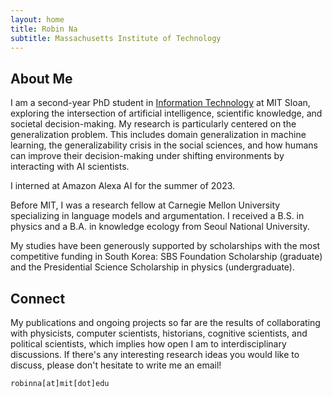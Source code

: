 ```yaml
---
layout: home
title: Robin Na
subtitle: Massachusetts Institute of Technology
---
```


## About Me

I am a second-year PhD student in [Information Technology](https://mitsloan.mit.edu/faculty/academic-groups/information-technology/about-us) at MIT Sloan, exploring the intersection of artificial intelligence, scientific knowledge, and societal decision-making. My research is particularly centered on the generalization problem. This includes domain generalization in machine learning, the generalizability crisis in the social sciences, and how humans can improve their decision-making under shifting environments by interacting with AI scientists.

I interned at Amazon Alexa AI for the summer of 2023.

<!--
In one stream, I explore how to advance research methodologies in social and organizational science through integrative/adaptive experiment and interpretable machine learning. This contributes to the second stream, which is to develop a better understanding of how the omnipresence of algorithmic decision-making influences our knowledge ecosystem. Optimistically, how can algorithms help us expand our knowledge by connecting the dots and revealing rich dimensions of subtleties previously less explored by humans? Pessimistically, how can algorithmic biases perpetuate social stratification or contribute to polarization and suboptimal collective performance? -->

<!---
broadly interested in deploying various computational methods to understand collective human behaviors in IT-driven society. Such methods include network analysis, natural language processing, reinforcement learning, causal inference, and adaptive experiments. My ambitious research goal is to employ IT in a way that contributes to society where diverse ideas and backgrounds are appreciated while preventing polarization and discrimination that can be caused by social media and machine learning algorithms. This explains my current interests in algorithmic fairness and social network.
--->


Before MIT, I was a research fellow at Carnegie Mellon University specializing in language models and argumentation. I received a B.S. in physics and a B.A. in knowledge ecology from Seoul National University.

My studies have been generously supported by scholarships with the most competitive funding in South Korea: SBS Foundation Scholarship (graduate) and the Presidential Science Scholarship in physics (undergraduate).

## Connect

My publications and ongoing projects so far are the results of collaborating with physicists, computer scientists, historians, cognitive scientists, and political scientists, which implies how open I am to interdisciplinary discussions. If there's any interesting research ideas you would like to discuss, please don't hesitate to write me an email!

```
robinna[at]mit[dot]edu
```
